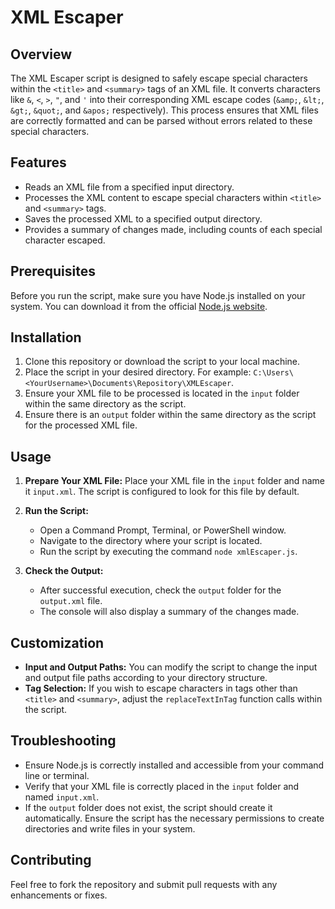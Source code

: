 # XML Escaper

## Overview
The XML Escaper script is designed to safely escape special characters within the `<title>` and `<summary>` tags of an XML file. It converts characters like `&`, `<`, `>`, `"`, and `'` into their corresponding XML escape codes (`&amp;`, `&lt;`, `&gt;`, `&quot;`, and `&apos;` respectively). This process ensures that XML files are correctly formatted and can be parsed without errors related to these special characters.

## Features
- Reads an XML file from a specified input directory.
- Processes the XML content to escape special characters within `<title>` and `<summary>` tags.
- Saves the processed XML to a specified output directory.
- Provides a summary of changes made, including counts of each special character escaped.

## Prerequisites
Before you run the script, make sure you have Node.js installed on your system. You can download it from the official [Node.js website](https://nodejs.org/).

## Installation
1. Clone this repository or download the script to your local machine.
2. Place the script in your desired directory. For example: `C:\Users\<YourUsername>\Documents\Repository\XMLEscaper`.
3. Ensure your XML file to be processed is located in the `input` folder within the same directory as the script.
4. Ensure there is an `output` folder within the same directory as the script for the processed XML file.

## Usage
1. **Prepare Your XML File:** Place your XML file in the `input` folder and name it `input.xml`. The script is configured to look for this file by default.

2. **Run the Script:**
    - Open a Command Prompt, Terminal, or PowerShell window.
    - Navigate to the directory where your script is located.
    - Run the script by executing the command `node xmlEscaper.js`.

3. **Check the Output:**
    - After successful execution, check the `output` folder for the `output.xml` file.
    - The console will also display a summary of the changes made.

## Customization
- **Input and Output Paths:** You can modify the script to change the input and output file paths according to your directory structure.
- **Tag Selection:** If you wish to escape characters in tags other than `<title>` and `<summary>`, adjust the `replaceTextInTag` function calls within the script.

## Troubleshooting
- Ensure Node.js is correctly installed and accessible from your command line or terminal.
- Verify that your XML file is correctly placed in the `input` folder and named `input.xml`.
- If the `output` folder does not exist, the script should create it automatically. Ensure the script has the necessary permissions to create directories and write files in your system.

## Contributing
Feel free to fork the repository and submit pull requests with any enhancements or fixes.
